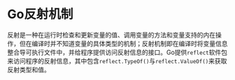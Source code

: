 # Go反射机制

[//]: # (__author__ = "Clark Aaron")

反射是一种在运行时检查和更新变量的值、调用变量的方法和变量支持的内在操作，但在编译时并不知道变量的具体类型的机制；反射机制即在编译时将变量信息整合导可执行文件中，并给程序提供访问反射信息的接口。Go提供`reflect`软件包来访问程序的反射信息，其中包含`reflect.TypeOf()`与`reflect.ValueOf()`来获取反射类型和值。
